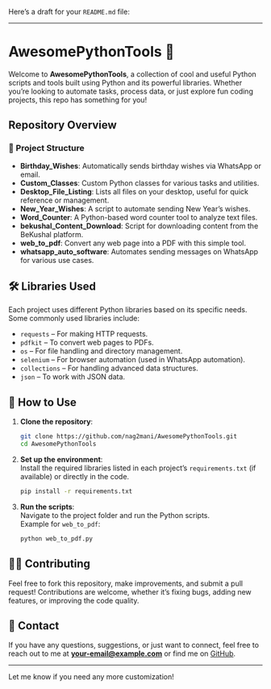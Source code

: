 Here’s a draft for your `README.md` file:

---

# AwesomePythonTools 🚀

Welcome to **AwesomePythonTools**, a collection of cool and useful Python scripts and tools built using Python and its powerful libraries. Whether you’re looking to automate tasks, process data, or just explore fun coding projects, this repo has something for you!

## Repository Overview

### 📂 Project Structure

- **Birthday_Wishes**: Automatically sends birthday wishes via WhatsApp or email.
- **Custom_Classes**: Custom Python classes for various tasks and utilities.
- **Desktop_File_Listing**: Lists all files on your desktop, useful for quick reference or management.
- **New_Year_Wishes**: A script to automate sending New Year’s wishes.
- **Word_Counter**: A Python-based word counter tool to analyze text files.
- **bekushal_Content_Download**: Script for downloading content from the BeKushal platform.
- **web_to_pdf**: Convert any web page into a PDF with this simple tool.
- **whatsapp_auto_software**: Automates sending messages on WhatsApp for various use cases.

## 🛠️ Libraries Used

Each project uses different Python libraries based on its specific needs. Some commonly used libraries include:

- `requests` – For making HTTP requests.
- `pdfkit` – To convert web pages to PDFs.
- `os` – For file handling and directory management.
- `selenium` – For browser automation (used in WhatsApp automation).
- `collections` – For handling advanced data structures.
- `json` – To work with JSON data.

## 🔧 How to Use

1. **Clone the repository**:  
   ```bash
   git clone https://github.com/nag2mani/AwesomePythonTools.git
   cd AwesomePythonTools
   ```

2. **Set up the environment**:  
   Install the required libraries listed in each project’s `requirements.txt` (if available) or directly in the code.

   ```bash
   pip install -r requirements.txt
   ```

3. **Run the scripts**:  
   Navigate to the project folder and run the Python scripts.  
   Example for `web_to_pdf`:
   ```bash
   python web_to_pdf.py
   ```

## 🧑‍💻 Contributing

Feel free to fork this repository, make improvements, and submit a pull request! Contributions are welcome, whether it’s fixing bugs, adding new features, or improving the code quality.

## 📧 Contact

If you have any questions, suggestions, or just want to connect, feel free to reach out to me at **[your-email@example.com](mailto:your-email@example.com)** or find me on [GitHub](https://github.com/nag2mani).

---

Let me know if you need any more customization!
